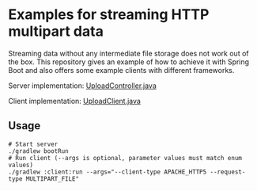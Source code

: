 # Examples for streaming HTTP multipart data

Streaming data without any intermediate file storage does not work out of the box.
This repository gives an example of how to achieve it with Spring Boot
and also offers some example clients with different frameworks.

Server implementation: [UploadController.java](./src/main/java/de/qaware/multipart/UploadController.java)

Client implementation: [UploadClient.java](./client/src/main/java/de/qaware/multipart/client/UploadClient.java)

## Usage

```shell
# Start server
./gradlew bootRun
# Run client (--args is optional, parameter values must match enum values)
./gradlew :client:run --args="--client-type APACHE_HTTP5 --request-type MULTIPART_FILE"
```
